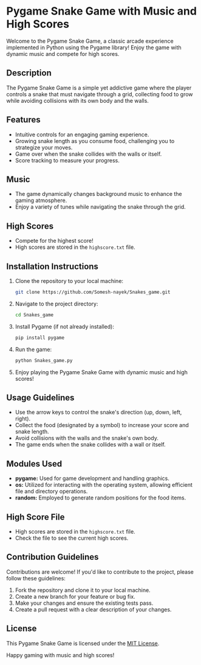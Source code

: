 # Pygame Snake Game with Music and High Scores

Welcome to the Pygame Snake Game, a classic arcade experience implemented in Python using the Pygame library! Enjoy the game with dynamic music and compete for high scores.

## Description

The Pygame Snake Game is a simple yet addictive game where the player controls a snake that must navigate through a grid, collecting food to grow while avoiding collisions with its own body and the walls.

## Features

- Intuitive controls for an engaging gaming experience.
- Growing snake length as you consume food, challenging you to strategize your moves.
- Game over when the snake collides with the walls or itself.
- Score tracking to measure your progress.

## Music

- The game dynamically changes background music to enhance the gaming atmosphere.
- Enjoy a variety of tunes while navigating the snake through the grid.

## High Scores

- Compete for the highest score!
- High scores are stored in the `highscore.txt` file.

## Installation Instructions

1. Clone the repository to your local machine:
    ```bash
    git clone https://github.com/Somesh-nayek/Snakes_game.git
    ```

2. Navigate to the project directory:
    ```bash
    cd Snakes_game
    ```

3. Install Pygame (if not already installed):
    ```bash
    pip install pygame
    ```

4. Run the game:
    ```bash
    python Snakes_game.py
    ```

5. Enjoy playing the Pygame Snake Game with dynamic music and high scores!

## Usage Guidelines

- Use the arrow keys to control the snake's direction (up, down, left, right).
- Collect the food (designated by a symbol) to increase your score and snake length.
- Avoid collisions with the walls and the snake's own body.
- The game ends when the snake collides with a wall or itself.

## Modules Used

- **pygame:** Used for game development and handling graphics.
- **os:** Utilized for interacting with the operating system, allowing efficient file and directory operations.
- **random:** Employed to generate random positions for the food items.

## High Score File

- High scores are stored in the `highscore.txt` file.
- Check the file to see the current high scores.

## Contribution Guidelines

Contributions are welcome! If you'd like to contribute to the project, please follow these guidelines:

1. Fork the repository and clone it to your local machine.
2. Create a new branch for your feature or bug fix.
3. Make your changes and ensure the existing tests pass.
4. Create a pull request with a clear description of your changes.

## License

This Pygame Snake Game is licensed under the [MIT License](LICENSE).

Happy gaming with music and high scores!
